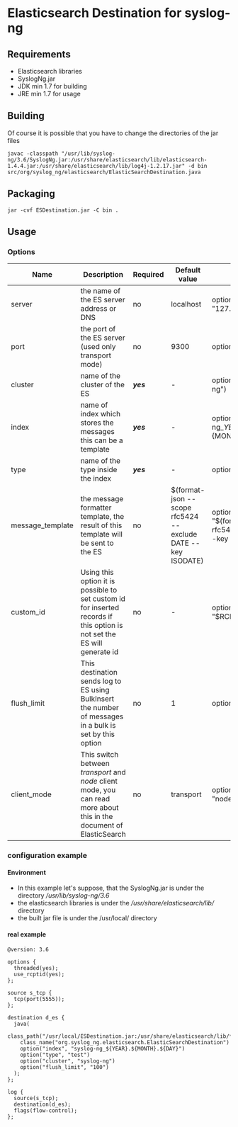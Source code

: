 Elasticsearch Destination for syslog-ng
=======================================

Requirements
------------
 * Elasticsearch libraries
 * SyslogNg.jar
 * JDK min 1.7 for building
 * JRE min 1.7 for usage
 
Building
--------
Of course it is possible that you have to change the directories of the jar files
```
javac -classpath "/usr/lib/syslog-ng/3.6/SyslogNg.jar:/usr/share/elasticsearch/lib/elasticsearch-1.4.4.jar:/usr/share/elasticsearch/lib/log4j-1.2.17.jar" -d bin src/org/syslog_ng/elasticsearch/ElasticSearchDestination.java
```

Packaging
---------
```
jar -cvf ESDestination.jar -C bin .
```

Usage
-----
### Options
Name | Description | Required | Default value | example
-----| ----------- | -------- | ------------- | -------
server | the name of the ES server address or DNS | no | localhost | option("server", "127.0.0.1")
port | the port of the ES server (used only transport mode) | no | 9300 | options("port", "9300")
cluster | name of the cluster of the ES | ***yes*** | - | option("cluster", "syslog-ng")
index | name of index which stores the messages this can be a template | ***yes*** | - | option("index", "syslog-ng_${YEAR}.${MONTH}.${DAY}")
type | name of the type inside the index | ***yes*** | - | option("type", "test")
message_template | the message formatter template, the result of this template will be sent to the ES | no | $(format-json --scope rfc5424 --exclude DATE --key ISODATE) | option("message_template", "$(format-json --scope rfc5424 --exclude DATE --key ISODATE)")
custom_id | Using this option it is possible to set custom id for inserted records if this option is not set the ES will generate id | no | - | option("custom_id", "$RCPTID")
flush_limit | This destination sends log to ES using BulkInsert the number of messages in a bulk is set by this option | no | 1 | option("flush_limit", "100")
client_mode | This switch between *transport* and  *node* client mode, you can read more about this in the document of ElasticSearch | no | transport | option("client_mode", "node")

### configuration example
#### Environment
 * In this example let's suppose, that the SyslogNg.jar is under the directory */usr/lib/syslog-ng/3.6*
 * the elasticsearch libraries is under the */usr/share/elasticsearch/lib/* directory
 * the built jar file is under the /usr/local/ directory
 
#### real example

```
@version: 3.6

options {
  threaded(yes);
  use_rcptid(yes);
};

source s_tcp {
  tcp(port(5555));
};

destination d_es {
  java(
    class_path("/usr/local/ESDestination.jar:/usr/share/elasticsearch/lib/*.jar")
    class_name("org.syslog_ng.elasticsearch.ElasticSearchDestination")
    option("index", "syslog-ng_${YEAR}.${MONTH}.${DAY}")
    option("type", "test")
    option("cluster", "syslog-ng")
    option("flush_limit", "100")
  );
};

log {
  source(s_tcp);
  destination(d_es);
  flags(flow-control);
};

```
